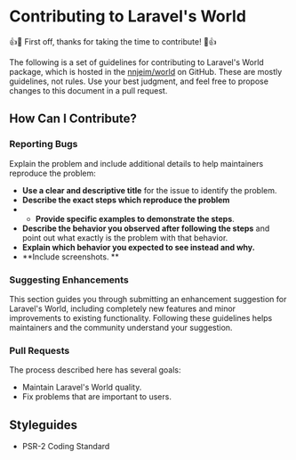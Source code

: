 # Contributing to Laravel's World

:+1::tada: First off, thanks for taking the time to contribute! :tada::+1:

The following is a set of guidelines for contributing to Laravel's World package, which is hosted in the [nnjeim/world](https://github.com/nnjeim/world) on GitHub. These are mostly guidelines, not rules. Use your best judgment, and feel free to propose changes to this document in a pull request.

## How Can I Contribute?

### Reporting Bugs

Explain the problem and include additional details to help maintainers reproduce the problem:

* **Use a clear and descriptive title** for the issue to identify the problem.
* **Describe the exact steps which reproduce the problem**   
* * **Provide specific examples to demonstrate the steps**.  
* **Describe the behavior you observed after following the steps** and point out what exactly is the problem with that behavior.
* **Explain which behavior you expected to see instead and why.**
* **Include screenshots. **   

### Suggesting Enhancements

This section guides you through submitting an enhancement suggestion for Laravel's World, including completely new features and minor improvements to existing functionality. Following these guidelines helps maintainers and the community understand your suggestion.  

### Pull Requests

The process described here has several goals:

- Maintain Laravel's World quality.
- Fix problems that are important to users.  

## Styleguides  

- PSR-2 Coding Standard 
